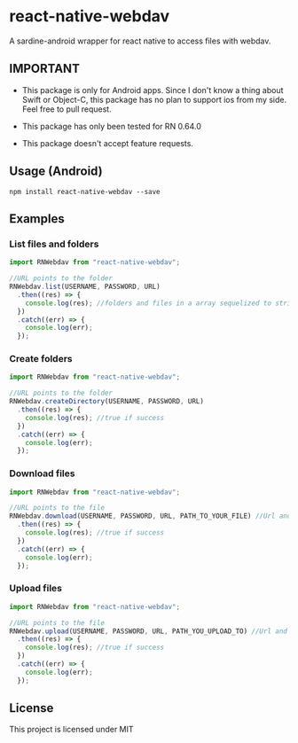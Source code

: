 # react-native-webdav

A sardine-android wrapper for react native to access files with webdav.

## IMPORTANT

- This package is only for Android apps. Since I don't know a thing about Swift or Object-C, this package has no plan to support ios from my side. Feel free to pull request.

- This package has only been tested for RN 0.64.0

- This package doesn't accept feature requests.

## Usage (Android)

```
npm install react-native-webdav --save
```

## Examples

### List files and folders

```javascript
import RNWebdav from "react-native-webdav";

//URL points to the folder
RNWebdav.list(USERNAME, PASSWORD, URL)
  .then((res) => {
    console.log(res); //folders and files in a array sequelized to string
  })
  .catch((err) => {
    console.log(err);
  });
```

### Create folders

```javascript
import RNWebdav from "react-native-webdav";

//URL points to the folder
RNWebdav.createDirectory(USERNAME, PASSWORD, URL)
  .then((res) => {
    console.log(res); //true if success
  })
  .catch((err) => {
    console.log(err);
  });
```

### Download files

```javascript
import RNWebdav from "react-native-webdav";

//URL points to the file
RNWebdav.download(USERNAME, PASSWORD, URL, PATH_TO_YOUR_FILE) //Url and path needs to contain the file name and extension
  .then((res) => {
    console.log(res); //true if success
  })
  .catch((err) => {
    console.log(err);
  });
```

### Upload files

```javascript
import RNWebdav from "react-native-webdav";

//URL points to the file
RNWebdav.upload(USERNAME, PASSWORD, URL, PATH_YOU_UPLOAD_TO) //Url and path needs to contain the file name and extension
  .then((res) => {
    console.log(res); //true if success
  })
  .catch((err) => {
    console.log(err);
  });
```

## License

This project is licensed under MIT
